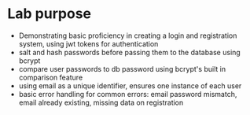 # Lab purpose
- Demonstrating basic proficiency in creating a login and registration system, using jwt tokens for authentication
- salt and hash passwords before passing them to the database using bcrypt
- compare user passwords to db password using bcrypt's built in comparison feature
- using email as a unique identifier, ensures one instance of each user
- basic error handling for common errors: email password mismatch, email already existing, missing data on registration
